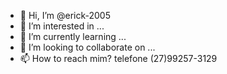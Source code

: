 - 👋 Hi, I’m @erick-2005
- 👀 I’m interested in ...
- 🌱 I’m currently learning ...
- 💞️ I’m looking to collaborate on ...
- 📫 How to reach mim? telefone (27)99257-3129 

<!---
erick-2005/erick-2005 is a ✨ special ✨ repository because its `README.md` (this file) appears on your GitHub profile.
You can click the Preview link to take a look at your changes.
--->
